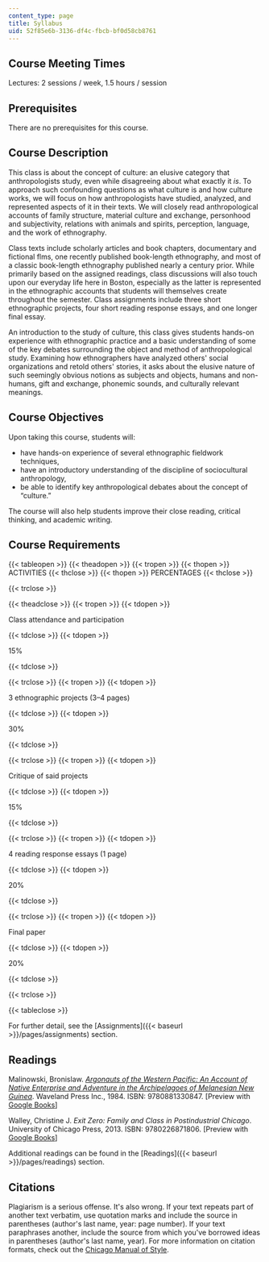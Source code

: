 ```yaml
---
content_type: page
title: Syllabus
uid: 52f85e6b-3136-df4c-fbcb-bf0d58cb8761
---
```


Course Meeting Times
--------------------

Lectures: 2 sessions / week, 1.5 hours / session

Prerequisites
-------------

There are no prerequisites for this course.

Course Description
------------------

This class is about the concept of culture: an elusive category that anthropologists study, even while disagreeing about what exactly it _is_. To approach such confounding questions as what culture is and how culture works, we will focus on how anthropologists have studied, analyzed, and represented aspects of it in their texts. We will closely read anthropological accounts of family structure, material culture and exchange, personhood and subjectivity, relations with animals and spirits, perception, language, and the work of ethnography.

Class texts include scholarly articles and book chapters, documentary and fictional flms, one recently published book-length ethnography, and most of a classic book-length ethnography published nearly a century prior. While primarily based on the assigned readings, class discussions will also touch upon our everyday life here in Boston, especially as the latter is represented in the ethnographic accounts that students will themselves create throughout the semester. Class assignments include three short ethnographic projects, four short reading response essays, and one longer final essay.

An introduction to the study of culture, this class gives students hands-on experience with ethnographic practice and a basic understanding of some of the key debates surrounding the object and method of anthropological study. Examining how ethnographers have analyzed others' social organizations and retold others' stories, it asks about the elusive nature of such seemingly obvious notions as subjects and objects, humans and non-humans, gift and exchange, phonemic sounds, and culturally relevant meanings.

Course Objectives
-----------------

Upon taking this course, students will:

*   have hands-on experience of several ethnographic fieldwork techniques,
*   have an introductory understanding of the discipline of sociocultural anthropology,
*   be able to identify key anthropological debates about the concept of “culture.”

The course will also help students improve their close reading, critical thinking, and academic writing.

Course Requirements
-------------------

{{< tableopen >}}
{{< theadopen >}}
{{< tropen >}}
{{< thopen >}}
ACTIVITIES
{{< thclose >}}
{{< thopen >}}
PERCENTAGES
{{< thclose >}}

{{< trclose >}}

{{< theadclose >}}
{{< tropen >}}
{{< tdopen >}}


Class attendance and participation


{{< tdclose >}}
{{< tdopen >}}


15%


{{< tdclose >}}

{{< trclose >}}
{{< tropen >}}
{{< tdopen >}}


3 ethnographic projects (3–4 pages)


{{< tdclose >}}
{{< tdopen >}}


30%


{{< tdclose >}}

{{< trclose >}}
{{< tropen >}}
{{< tdopen >}}


Critique of said projects


{{< tdclose >}}
{{< tdopen >}}


15%


{{< tdclose >}}

{{< trclose >}}
{{< tropen >}}
{{< tdopen >}}


4 reading response essays (1 page)


{{< tdclose >}}
{{< tdopen >}}


20%


{{< tdclose >}}

{{< trclose >}}
{{< tropen >}}
{{< tdopen >}}


Final paper


{{< tdclose >}}
{{< tdopen >}}


20%


{{< tdclose >}}

{{< trclose >}}

{{< tableclose >}}

For further detail, see the [Assignments]({{< baseurl >}}/pages/assignments) section.

Readings
--------

Malinowski, Bronislaw. _[Argonauts of the Western Pacific: An Account of Native Enterprise and Adventure in the Archipelagoes of Melanesian New Guinea](https://archive.org/details/argonautsofthewe032976mbp/mode/2up)_. Waveland Press Inc., 1984. ISBN: 9780881330847. \[Preview with [Google Books](https://books.google.com/books?id=OAhgAwAAQBAJ&pg=PAfrontcover#v=onepage&q&f=false)\]

Walley, Christine J. _Exit Zero: Family and Class in Postindustrial Chicago_. University of Chicago Press, 2013. ISBN: 9780226871806. \[Preview with [Google Books](https://books.google.com/books?id=noaQB6Pb8LAC&pg=PAfrontcover#v=onepage&q&f=false)\]

Additional readings can be found in the [Readings]({{< baseurl >}}/pages/readings) section.

Citations
---------

Plagiarism is a serious offense. It's also wrong. If your text repeats part of another text verbatim, use quotation marks and include the source in parentheses (author's last name, year: page number). If your text paraphrases another, include the source from which you've borrowed ideas in parentheses (author's last name, year). For more information on citation formats, check out the [Chicago Manual of Style](https://www.chicagomanualofstyle.org/home.html).
